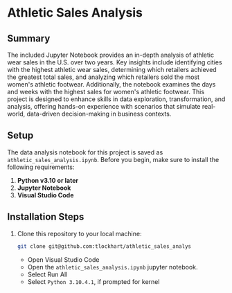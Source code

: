 # Athletic Sales Analysis

## Summary
The included Jupyter Notebook provides an in-depth analysis of athletic wear sales in the U.S. over two years. Key insights include identifying cities with the highest athletic wear sales, determining which retailers achieved the greatest total sales, and analyzing which retailers sold the most women's athletic footwear. Additionally, the notebook examines the days and weeks with the highest sales for women's athletic footwear. This project is designed to enhance skills in data exploration, transformation, and analysis, offering hands-on experience with scenarios that simulate real-world, data-driven decision-making in business contexts.

## Setup
The data analysis notebook for this project is saved as `athletic_sales_analysis.ipynb`. Before you begin, make sure to install the following requirements:

1. **Python v3.10 or later**
2. **Jupyter Notebook**  
3. **Visual Studio Code**  

## Installation Steps
1. Clone this repository to your local machine:

   ```bash
   git clone git@github.com:tlockhart/athletic_sales_analys
   ```

   - Open Visual Studio Code
   - Open the `athletic_sales_analysis.ipynb` jupyter notebook.
   - Select Run All
   - Select `Python 3.10.4.1`, if prompted for kernel